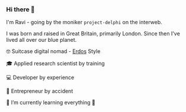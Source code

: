### Hi there 👋

I'm Ravi - going by the moniker `project-delphi` on the interweb. 

I was born and raised in Great Britain, primarily London. Since then I've lived all over our blue planet.

🤓 Suitcase digital nomad - [Erdos](https://en.wikipedia.org/wiki/Paul_Erd%C5%91s) Style

🎓 Applied research scientist by training

💻 Developer by experience

💼 Entrepreneur by accident

🌱 I’m currently learning everything 🤣


